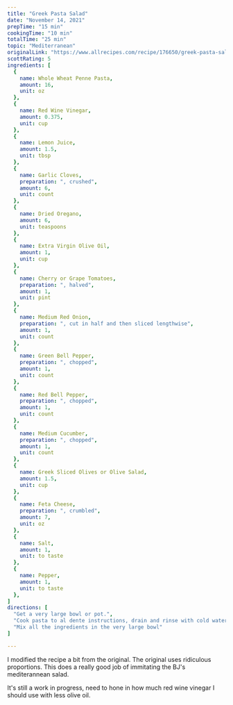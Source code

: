 ```yaml
---
title: "Greek Pasta Salad"
date: "November 14, 2021"
prepTime: "15 min" 
cookingTime: "10 min"
totalTime: "25 min"
topic: "Mediterranean"
originalLink: "https://www.allrecipes.com/recipe/176650/greek-pasta-salad/"
scottRating: 5
ingredients: [
  {
    name: Whole Wheat Penne Pasta,
    amount: 16,
    unit: oz
  },
  {
    name: Red Wine Vinegar,
    amount: 0.375,
    unit: cup
  },
  {
    name: Lemon Juice,
    amount: 1.5,
    unit: tbsp
  },
  {
    name: Garlic Cloves,
    preparation: ", crushed",
    amount: 6,
    unit: count
  },
  {
    name: Dried Oregano,
    amount: 6,
    unit: teaspoons
  },
  {
    name: Extra Virgin Olive Oil,
    amount: 1,
    unit: cup
  },
  {
    name: Cherry or Grape Tomatoes,
    preparation: ", halved",
    amount: 1,
    unit: pint
  },
  {
    name: Medium Red Onion,
    preparation: ", cut in half and then sliced lengthwise", 
    amount: 1,
    unit: count
  },
  {
    name: Green Bell Pepper,
    preparation: ", chopped", 
    amount: 1,
    unit: count
  },
  {
    name: Red Bell Pepper,
    preparation: ", chopped",
    amount: 1,
    unit: count
  },
  {
    name: Medium Cucumber,
    preparation: ", chopped",
    amount: 1,
    unit: count
  },
  {
    name: Greek Sliced Olives or Olive Salad,
    amount: 1.5,
    unit: cup
  },
  {
    name: Feta Cheese,
    preparation: ", crumbled", 
    amount: 7,
    unit: oz
  },
  {
    name: Salt,
    amount: 1,
    unit: to taste
  },
  {
    name: Pepper,
    amount: 1,
    unit: to taste
  },
]
directions: [
  "Get a very large bowl or pot.",
  "Cook pasta to al dente instructions, drain and rinse with cold water until the pasta is no longer hot",
  "Mix all the ingredients in the very large bowl"
]

---
```


I modified the recipe a bit from the original. The original uses ridiculous proportions. This does a really good job of immitating the BJ's mediterannean salad.

It's still a work in progress, need to hone in how much red wine vinegar I should use with less olive oil.